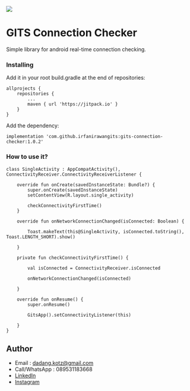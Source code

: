[![](https://jitpack.io/v/irfanirawangits/gits-connection-checker.svg)](https://jitpack.io/#irfanirawangits/gits-connection-checker)

# GITS Connection Checker

Simple library for android real-time connection checking.

### Installing

Add it in your root build.gradle at the end of repositories:  

```
allprojects {
	repositories {
		...
		maven { url 'https://jitpack.io' }
	}
}
```

Add the dependency:

```
implementation 'com.github.irfanirawangits:gits-connection-checker:1.0.2'
```

### How to use it?

```
class SingleActivity : AppCompatActivity(), ConnectivityReceiver.ConnectivityReceiverListener {

    override fun onCreate(savedInstanceState: Bundle?) {
        super.onCreate(savedInstanceState)
        setContentView(R.layout.single_activity)

        checkConnectivityFirstTime()
    }

    override fun onNetworkConnectionChanged(isConnected: Boolean) {

        Toast.makeText(this@SingleActivity, isConnected.toString(), Toast.LENGTH_SHORT).show()

    }

    private fun checkConnectivityFirstTime() {

        val isConnected = ConnectivityReceiver.isConnected

        onNetworkConnectionChanged(isConnected)

    }

    override fun onResume() {
        super.onResume()

        GitsApp().setConnectivityListener(this)
    
    }
}
```

## Author

- Email : dadang.kotz@gmail.com
- Call/WhatsApp : 089531183668
- [LinkedIn][1]
- [Instagram][2]


[1]: https://www.linkedin.com/in/irfan-irawan-sukirman-9096bba7/
[2]: https://www.instagram.com/ir.rawasukma/